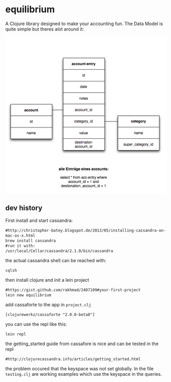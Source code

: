 # equilibrium

A Clojure library designed to make your accounting fun.
The Data Model is quite simple but theres alot around it:

![alt text](https://github.com/snackycracky/equilibrium/raw/master/doc/data-model.png "Logo Title Text 1")


## dev history

First install and start cassandra:

    #http://christopher-batey.blogspot.de/2013/05/installing-cassandra-on-mac-os-x.html
    brew install cassandra
    #run it with:
    /usr/local/Cellar/cassandra/2.1.0/bin/cassandra

the actual cassandra shell can be reached with:

    cqlsh

then install clojure and init a lein project

    #https://gist.github.com/rakhmad/2407109#your-first-project
    lein new equilibrium

add cassaforte to the app in `project.clj`

    [clojurewerkz/cassaforte "2.0.0-beta8"]

you can use the repl like this:

    lein repl


the getting_started guide from cassafore is nice and can be tested in the repl

    #http://clojurecassandra.info/articles/getting_started.html

the problem occured that the keyspace was not set globally.
In the file `testing.clj` are working examples which use the keyspace in the queries.



